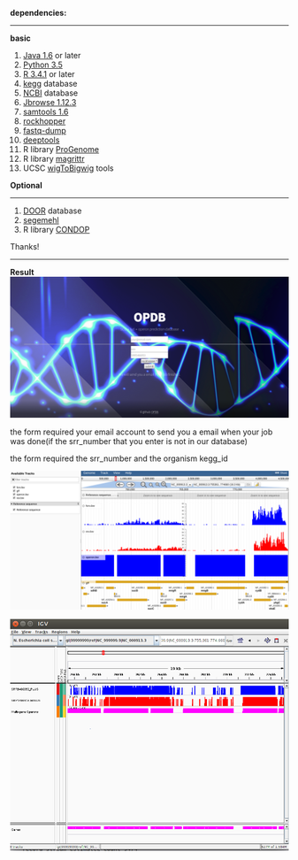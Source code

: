 **dependencies:**
___
**basic**
1. [Java 1.6] or later
2. [Python 3.5]
3. [R 3.4.1] or later
4. [kegg] database
5. [NCBI] database
6. [Jbrowse 1.12.3]
7. [samtools 1.6]
8. [rockhopper]
9. [fastq-dump]
10. [deeptools]
11. R library [ProGenome]
12. R library [magrittr]
13. UCSC [wigToBigwig] tools

**Optional**
___
1. [DOOR] database
2. [segemehl]
3. R library [CONDOP]

Thanks!
___
**Result**
![](images/index.png)

the form required your email account to send you a email when your job was done(if the srr_number that you enter is not in our database)

the form required the srr_number and the organism kegg_id

![](images/jbrowse.png)

![](images/igv.png)

[Java 1.6]:http://www.oracle.com/technetwork/java/javase/downloads/index.html

[Python 3.5]:https://www.python.org/downloads/release/python-354/

[R 3.4.1]:https://cran.r-project.org/src/base/R-3/

[kegg]:http://www.genome.jp/kegg/kegg2.html

[NCBI]:https://www.ncbi.nlm.nih.gov/

[Jbrowse 1.12.3]:https://jbrowse.org/install/

[samtools 1.6]:http://samtools.sourceforge.net/

[rockhopper]:https://cs.wellesley.edu/~btjaden/Rockhopper/

[fastq-dump]:https://www.ncbi.nlm.nih.gov/sra/docs/toolkitsoft/

[deeptools]:https://github.com/fidelram/deepTools

[ProGenome]:https://github.com/YulongNiu/ProGenome

[magrittr]:https://github.com/tidyverse/magrittr

[DOOR]:http://csbl.bmb.uga.edu/DOOR/displayNC.php?id=1810

[segemehl]:http://www.bioinf.uni-leipzig.de/Software/segemehl/

[CONDOP]:https://cran.r-project.org/web/packages/CONDOP/index.html

[wigToBigwig]:https://genome.ucsc.edu/goldenpath/help/bigWig.html


